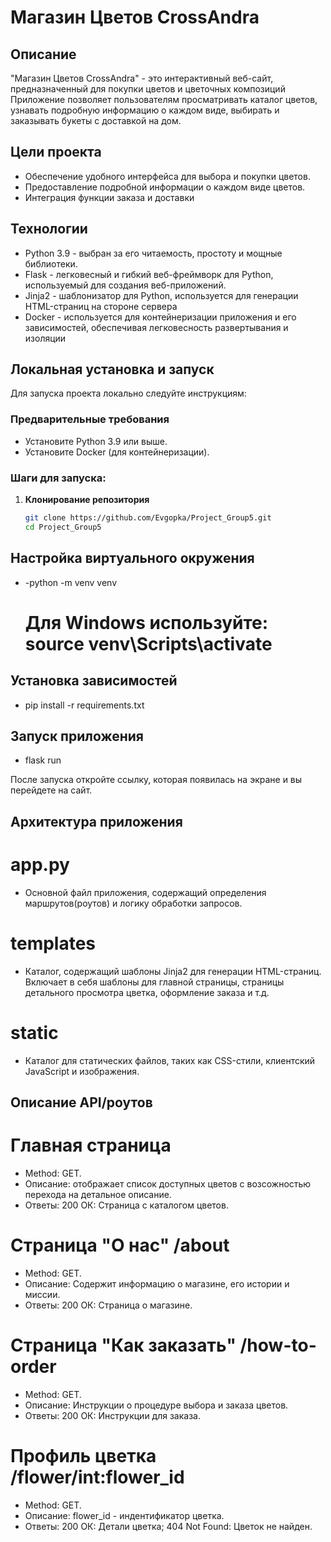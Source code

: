 # Магазин Цветов CrossAndra

## Описание

"Магазин Цветов CrossAndra" - это интерактивный веб-сайт, предназначенный для покупки цветов и цветочных композиций
Приложение позволяет пользователям просматривать каталог цветов, узнавать подробную информацию о каждом виде, выбирать
и заказывать букеты с доставкой на дом.

## Цели проекта

- Обеспечение удобного интерфейса для выбора и покупки цветов.
- Предоставление подробной информации о каждом виде цветов.
- Интеграция функции заказа и доставки

## Технологии

- Python 3.9 - выбран за его читаемость, простоту и мощные библиотеки.
- Flask - легковесный и гибкий веб-фреймворк для Python, используемый для создания веб-приложений.
- Jinja2 - шаблонизатор для Python, используется для генерации HTML-страниц на стороне сервера
- Docker - используется для контейнеризации приложения и его зависимостей, обеспечивая легковесность развертывания и изоляции

## Локальная установка и запуск

Для запуска проекта локально следуйте инструкциям:

### Предварительные требования

- Установите Python 3.9 или выше.
- Установите Docker (для контейнеризации).

### Шаги для запуска:

1. **Клонирование репозитория**

   ```bash
   git clone https://github.com/Evgopka/Project_Group5.git
   cd Project_Group5

## Настройка виртуального окружения

- -python -m venv venv
   # Для Windows используйте: source venv\Scripts\activate

## Установка зависимостей

- pip install -r requirements.txt

## Запуск приложения

- flask run

После запуска откройте ссылку, которая появилась на экране и вы перейдете на сайт.

## Архитектура приложения

# app.py

- Основной файл приложения, содержащий определения маршрутов(роутов) и логику обработки запросов.

# templates

- Каталог, содержащий шаблоны Jinja2 для генерации HTML-страниц. Включает в себя шаблоны для главной страницы,
страницы детального просмотра цветка, оформление заказа и т.д.

# static

- Каталог для статических файлов, таких  как CSS-стили, клиентский JavaScript и изображения.

## Описание API/роутов

# Главная страница

- Method: GET.
- Описание: отображает список доступных цветов с возсожностью перехода на детальное описание.
- Ответы: 200 ОК: Страница с каталогом цветов.

# Страница "О нас" /about

- Method: GET.
- Описание: Содержит информацию о магазине, его истории и миссии.
- Ответы: 200 ОК: Страница о магазине.

# Страница "Как заказать" /how-to-order

- Method: GET.
- Описание: Инструкции о процедуре выбора и заказа цветов.
- Ответы: 200 ОК: Инструкции для заказа.

# Профиль цветка /flower/int:flower_id
 
- Method: GET.
- Описание: flower_id - индентификатор цветка.
- Ответы: 200 ОК: Детали цветка; 404 Not Found: Цветок не найден.


